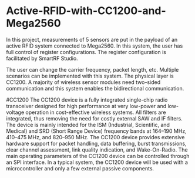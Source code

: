 # Active-RFID-with-CC1200-and-Mega2560
In this project, measurements of 5 sensors are put in the payload of an active RFID system connected to Mega2560. In this system, the user has full control of register configurations. The register configuration is facilitated by SmartRF Studio. 


The user can change the carrier frequency, packet length, etc. Multiple scenarios can be implemented with this system. The physical layer is CC1200. A majority of wireless sensor modules need two-sided communication and this system enables the bidirectional communication.

#CC1200
The CC1200 device is a fully integrated single-chip radio transceiver designed for high performance at
very low-power and low-voltage operation in cost-effective wireless systems. All filters are integrated, thus
removing the need for costly external SAW and IF filters. The device is mainly intended for the ISM
(Industrial, Scientific, and Medical) and SRD (Short Range Device) frequency bands at 164–190 MHz,
410–475 MHz, and 820–950 MHz.
The CC1200 device provides extensive hardware support for packet handling, data buffering, burst
transmissions, clear channel assessment, link quality indication, and Wake-On-Radio. The main operating
parameters of the CC1200 device can be controlled through an SPI interface. In a typical system, the
CC1200 device will be used with a microcontroller and only a few external passive components.

